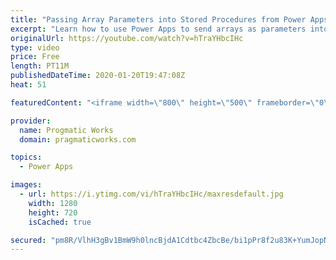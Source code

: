 ```yaml
---
title: "Passing Array Parameters into Stored Procedures from Power Apps"
excerpt: "Learn how to use Power Apps to send arrays as parameters into a stored procedure using JSON and Power Automate. This can be used to solve more complex stored procedure filtering with OPENJSON.  For training or consulting on PowerApps, check out https://www.pragmaticworks.com  On-Demand Learning courses"
originalUrl: https://youtube.com/watch?v=hTraYHbcIHc
type: video
price: Free
length: PT11M
publishedDateTime: 2020-01-20T19:47:08Z
heat: 51

featuredContent: "<iframe width=\"800\" height=\"500\" frameborder=\"0\" src=\"https://www.youtube.com/embed/hTraYHbcIHc\" allow=\"accelerometer; autoplay; encrypted-media; gyroscope; picture-in-picture\" allowfullscreen></iframe>"

provider:
  name: Progmatic Works
  domain: pragmaticworks.com

topics:
  - Power Apps

images:
  - url: https://i.ytimg.com/vi/hTraYHbcIHc/maxresdefault.jpg
    width: 1280
    height: 720
    isCached: true

secured: "pm8R/VlhH3gBv1BmW9h0lncBjdA1Cdtbc4ZbcBe/bi1pPr8f2u83K+YumJopN/Pxq92dcg1DLWmcIeGnFxgp6OG7DrDDyjCV3Kpt0YScAIBc0n2smUEE1foWAClFhLSmE/lq1lbVYsAd2RwKG7oxrBh+HmADGIUncIAZREj/jQyEm5hKw4qql5oQEh7zmjjbC1aR59EE7cDWccqSkI7Erj4g5xVa9AEWF+hHjoF3ZjbNer2RAIxdbA+ufJ7wRDdc6ahzz8/ftL0DK6ue3j4d5fnLXSCIErIRy12rIFlJOGUWiXUkusH5WDkgvTdNTIaYAvnPVArEFD3o2AlozxCS66+7NHoUPtCAghPcJ+TlN42e1lLB/cKsraW6o3oZOC243oGbdjdsRFqkRcDl9AWNkI6OnMjrObAgDhQqwCeqzKY=;Q9Kx/vIe/rJtpoLWtpFQFA=="
---
```


